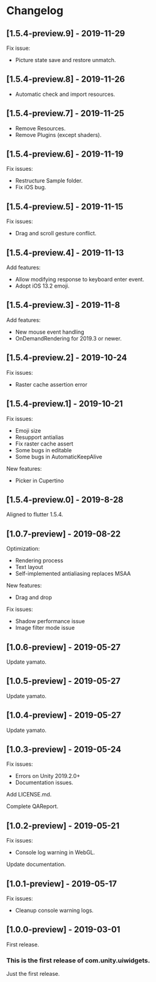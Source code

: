# Changelog

## [1.5.4-preview.9] - 2019-11-29

Fix issue:

* Picture state save and restore unmatch.

## [1.5.4-preview.8] - 2019-11-26

* Automatic check and import resources.

## [1.5.4-preview.7] - 2019-11-25

* Remove Resources.
* Remove Plugins (except shaders).

## [1.5.4-preview.6] - 2019-11-19

Fix issues:

* Restructure Sample folder.
* Fix iOS bug.

## [1.5.4-preview.5] - 2019-11-15

Fix issues:

* Drag and scroll gesture conflict.

## [1.5.4-preview.4] - 2019-11-13

Add features:

* Allow modifying response to keyboard enter event.
* Adopt iOS 13.2 emoji.

## [1.5.4-preview.3] - 2019-11-8

Add features:

* New mouse event handling
* OnDemandRendering for 2019.3 or newer.

## [1.5.4-preview.2] - 2019-10-24

Fix issues:

* Raster cache assertion error

## [1.5.4-preview.1] - 2019-10-21

Fix issues:

* Emoji size
* Resupport antialias
* Fix raster cache assert
* Some bugs in editable
* Some bugs in AutomaticKeepAlive

New features:

* Picker in Cupertino

## [1.5.4-preview.0] - 2019-8-28

Aligned to flutter 1.5.4.

## [1.0.7-preview] - 2019-08-22

Optimization:

* Rendering process
* Text layout
* Self-implemented antialiasing replaces MSAA

New features:

* Drag and drop

Fix issues:

* Shadow performance issue
* Image filter mode issue

## [1.0.6-preview] - 2019-05-27

Update yamato.

## [1.0.5-preview] - 2019-05-27

Update yamato.

## [1.0.4-preview] - 2019-05-27

Update yamato.

## [1.0.3-preview] - 2019-05-24

Fix issues:

* Errors on Unity 2019.2.0+
* Documentation issues.

Add LICENSE.md.

Complete QAReport.

## [1.0.2-preview] - 2019-05-21

Fix issues:

* Console log warning in WebGL.

Update documentation.

## [1.0.1-preview] - 2019-05-17

Fix issues:

* Cleanup console warning logs.

## [1.0.0-preview] - 2019-03-01

First release.

### This is the first release of com.unity.uiwidgets.

Just the first release.
